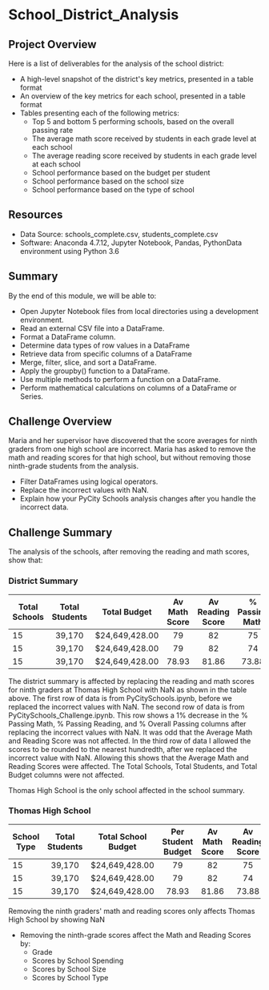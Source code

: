 # School_District_Analysis

## Project Overview
Here is a list of deliverables for the analysis of the school district:
- A high-level snapshot of the district's key metrics, presented in a table format
- An overview of the key metrics for each school, presented in a table format
- Tables presenting each of the following metrics:
  - Top 5 and bottom 5 performing schools, based on the overall passing rate
  - The average math score received by students in each grade level at each school
  - The average reading score received by students in each grade level at each school
  - School performance based on the budget per student
  - School performance based on the school size
  - School performance based on the type of school
  
## Resources
- Data Source: schools_complete.csv, students_complete.csv 
- Software: Anaconda 4.7.12, Jupyter Notebook, Pandas, PythonData environment using Python 3.6

## Summary
By the end of this module, we will be able to:
- Open Jupyter Notebook files from local directories using a development environment.
- Read an external CSV file into a DataFrame.
- Format a DataFrame column.
- Determine data types of row values in a DataFrame
- Retrieve data from specific columns of a DataFrame
- Merge, filter, slice, and sort a DataFrame.
- Apply the groupby() function to a DataFrame.
- Use multiple methods to perform a function on a DataFrame.
- Perform mathematical calculations on columns of a DataFrame or Series.

## Challenge Overview
Maria and her supervisor have discovered that the score averages for ninth graders from one high school are incorrect. Maria has asked to remove the math and reading scores for that high school, but without removing those ninth-grade students from the analysis.

- Filter DataFrames using logical operators.
- Replace the incorrect values with NaN.
- Explain how your PyCity Schools analysis changes after you handle the incorrect data.

## Challenge Summary
The analysis of the schools, after removing the reading and math scores, show that:

### District Summary <br/>
| Total Schools  | Total Students | Total Budget   | Av Math Score | Av Reading Score| % Passing Math | % Passing Read | % Overall Pass| 
| -------------- |:--------------:|:--------------:|:--------------:|:--------------:|:--------------:|:--------------:|--------------:|
| 15             | 39,170         | $24,649,428.00 | 79             | 82             | 75             | 86             | 80            |
| 15             | 39,170         | $24,649,428.00 | 79             | 82             | 74             | 85             | 79            |
| 15             | 39,170         | $24,649,428.00 | 78.93          | 81.86          | 73.88          | 84.65          | 79.27         |

The district summary is affected by replacing the reading and math scores for ninth graders at Thomas High School with NaN as shown in the table above. The first row of data is from PyCitySchools.ipynb, before we replaced the incorrect values with NaN. The second row of data is from PyCitySchools_Challenge.ipynb. This row shows a 1% decrease in the % Passing Math, % Passing Reading, and % Overall Passing columns after replacing the incorrect values with NaN. It was odd that the Average Math and Reading Score was not affected. In the third row of data I allowed the scores to be rounded to the nearest hundredth, after we replaced the incorrect value with NaN. Allowing this shows that the Average Math and Reading Scores were affected. The Total Schools, Total Students, and Total Budget columns were not affected.

Thomas High School is the only school affected in the school summary.

### Thomas High School <br/>
| School Type    | Total Students | Total School Budget| Per Student Budget| Av Math Score| Av Reading Score | % Passing Read | % Overall Pass| 
| -------------- |:--------------:|:--------------:|:--------------:|:--------------:|:--------------:|:--------------:|--------------:|
| 15             | 39,170         | $24,649,428.00 | 79             | 82             | 75             | 86             | 80            |
| 15             | 39,170         | $24,649,428.00 | 79             | 82             | 74             | 85             | 79            |
| 15             | 39,170         | $24,649,428.00 | 78.93          | 81.86          | 73.88          | 84.65          | 79.27         |

Removing the ninth graders' math and reading scores only affects Thomas High School by showing NaN 
- Removing the ninth-grade scores affect the Math and Reading Scores by:
  - Grade
  - Scores by School Spending
  - Scores by School Size
  - Scores by School Type


